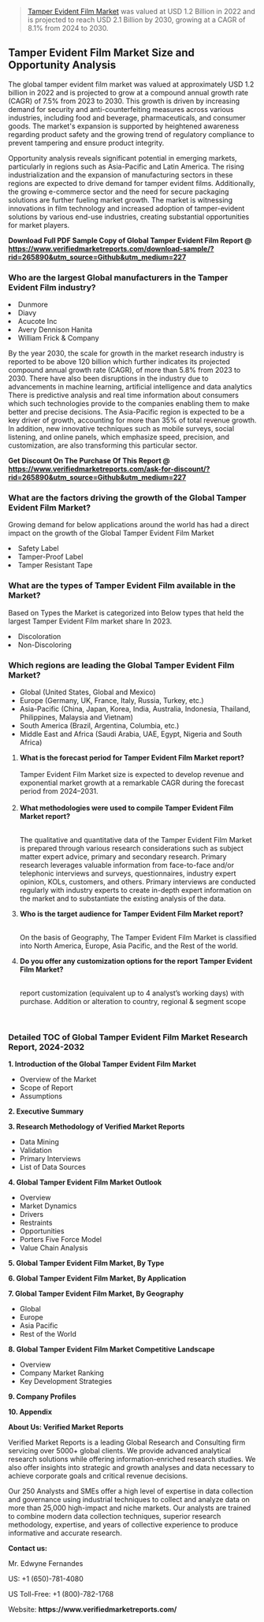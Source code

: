 <blockquote><p><p><a href="https://www.verifiedmarketreports.com/download-sample/?rid=265890&utm_source=Github&utm_medium=227" target="_blank">Tamper Evident Film Market</a> was valued at USD 1.2 Billion in 2022 and is projected to reach USD 2.1 Billion by 2030, growing at a CAGR of 8.1% from 2024 to 2030.</p></blockquote><p><h2>Tamper Evident Film Market Size and Opportunity Analysis</h2><p>The global tamper evident film market was valued at approximately USD 1.2 billion in 2022 and is projected to grow at a compound annual growth rate (CAGR) of 7.5% from 2023 to 2030. This growth is driven by increasing demand for security and anti-counterfeiting measures across various industries, including food and beverage, pharmaceuticals, and consumer goods. The market's expansion is supported by heightened awareness regarding product safety and the growing trend of regulatory compliance to prevent tampering and ensure product integrity.</p><p>Opportunity analysis reveals significant potential in emerging markets, particularly in regions such as Asia-Pacific and Latin America. The rising industrialization and the expansion of manufacturing sectors in these regions are expected to drive demand for tamper evident films. Additionally, the growing e-commerce sector and the need for secure packaging solutions are further fueling market growth. The market is witnessing innovations in film technology and increased adoption of tamper-evident solutions by various end-use industries, creating substantial opportunities for market players.</p></p><p class=""><strong>Download Full PDF Sample Copy of Global Tamper Evident Film Report @ <a href="https://www.verifiedmarketreports.com/download-sample/?rid=265890&amp;utm_source=Github&amp;utm_medium=227" target="_blank">https://www.verifiedmarketreports.com/download-sample/?rid=265890&amp;utm_source=Github&amp;utm_medium=227</a></strong></p><h3 id="" class="">Who are the largest Global manufacturers in the Tamper Evident Film industry?</h3><p><li>Dunmore</li><li> Diavy</li><li> Acucote Inc</li><li> Avery Dennison Hanita</li><li> William Frick & Company</li></p><div class=""><div class="" dir="" data-message-author-role="" data-message-id="" data-message-model-slug=""><div class=""><div class=""><div class=""><div class="" dir="" data-message-author-role="" data-message-id="" data-message-model-slug=""><div class=""><div class=""><p>By the year 2030, the scale for growth in the market research industry is reported to be above 120 billion which further indicates its projected compound annual growth rate (CAGR), of more than 5.8% from 2023 to 2030. There have also been disruptions in the industry due to advancements in machine learning, artificial intelligence and data analytics There is predictive analysis and real time information about consumers which such technologies provide to the companies enabling them to make better and precise decisions. The Asia-Pacific region is expected to be a key driver of growth, accounting for more than 35% of total revenue growth. In addition, new innovative techniques such as mobile surveys, social listening, and online panels, which emphasize speed, precision, and customization, are also transforming this particular sector.</p><p><strong>Get Discount On The Purchase Of This Report @&nbsp; <a href="https://www.verifiedmarketreports.com/ask-for-discount/?rid=265890&amp;utm_source=Github&amp;utm_medium=227" target="_blank">https://www.verifiedmarketreports.com/ask-for-discount/?rid=265890&amp;utm_source=Github&amp;utm_medium=227</a></strong></p></div></div></div></div></div></div></div></div><h3 id="" class="">What are the factors driving the growth of the Global Tamper Evident Film Market?</h3><p id="" class="">Growing demand for below applications around the world has had a direct impact on the growth of the Global Tamper Evident Film Market</p><p id="" class=""><li>Safety Label</li><li> Tamper-Proof Label</li><li> Tamper Resistant Tape</li></p><h3 id="" class="">What are the types of Tamper Evident Film available in the Market?</h3><p id="" class="">Based on Types the Market is categorized into Below types that held the largest Tamper Evident Film market share In 2023.</p><p id="" class=""><li>Discoloration</li><li> Non-Discoloring</li></p><h3 id="" class="">Which regions are leading the Global Tamper Evident Film Market?</h3><ul><li>Global (United States, Global and Mexico)</li><li>Europe (Germany, UK, France, Italy, Russia, Turkey, etc.)</li><li>Asia-Pacific (China, Japan, Korea, India, Australia, Indonesia, Thailand, Philippines, Malaysia and Vietnam)</li><li>South America (Brazil, Argentina, Columbia, etc.)</li><li>Middle East and Africa (Saudi Arabia, UAE, Egypt, Nigeria and South Africa)</li></ul><p><ol><li><strong>What is the forecast period for Tamper Evident Film Market report?<br /></strong><br /><span data-sheets-root="1" data-sheets-value="{&quot;1&quot;:2,&quot;2&quot;:&quot;XXXX size is expected to develop revenue and exponential market growth at a remarkable CAGR during the forecast period from 2024&ndash;2030.&quot;}" data-sheets-userformat="{&quot;2&quot;:12674,&quot;4&quot;:{&quot;1&quot;:2,&quot;2&quot;:16776960},&quot;10&quot;:2,&quot;11&quot;:0,&quot;15&quot;:&quot;Arial&quot;,&quot;16&quot;:12}">Tamper Evident Film Market size is expected to develop revenue and exponential market growth at a remarkable CAGR during the forecast period from 2024&ndash;2031.</span><br /><br /></li><li><strong>What methodologies were used to compile Tamper Evident Film Market report?<br /><br /></strong><p>The qualitative and quantitative data of the&nbsp;Tamper Evident Film Market is prepared through various research considerations such as subject matter expert advice, primary and secondary research. Primary research leverages valuable information from face-to-face and/or telephonic interviews and surveys, questionnaires, industry expert opinion, KOLs, customers, and others. Primary interviews are conducted regularly with industry experts to create in-depth expert information on the market and to substantiate the existing analysis of the data.&nbsp;</p></li><li><strong>Who is the target audience for Tamper Evident Film Market report?<br /><br /></strong><p>On the basis of Geography, The&nbsp;Tamper Evident Film Market is classified into North America, Europe, Asia Pacific, and the Rest of the world.</p></li><li><strong>Do you offer any customization options for the report Tamper Evident Film Market?<br /><br /></strong><p>report customization (equivalent up to 4 analyst&rsquo;s working days) with purchase. Addition or alteration to country, regional &amp; segment scope</p><p>&nbsp;</p></li></ol></p><h3 id="" class="">Detailed TOC of Global Tamper Evident Film Market Research Report, 2024-2032</h3><p id="" class=""><strong>1. Introduction of the Global Tamper Evident Film Market</strong></p><ul><li>Overview of the Market</li><li>Scope of Report</li><li>Assumptions</li></ul><p id="" class=""><strong>2. Executive Summary</strong></p><p id="" class=""><strong>3. Research Methodology of&nbsp;Verified Market Reports</strong></p><ul><li>Data Mining</li><li>Validation</li><li>Primary Interviews</li><li>List of Data Sources</li></ul><p id="" class=""><strong>4. Global Tamper Evident Film Market Outlook</strong></p><ul><li>Overview</li><li>Market Dynamics</li><li>Drivers</li><li>Restraints</li><li>Opportunities</li><li>Porters Five Force Model</li><li>Value Chain Analysis</li></ul><p id="" class=""><strong>5. Global Tamper Evident Film Market, By&nbsp;Type</strong></p><p id="" class=""><strong>6. Global Tamper Evident Film Market, By Application</strong></p><p id="" class=""><strong>7. Global Tamper Evident Film Market, By Geography</strong></p><ul><li>Global</li><li>Europe</li><li>Asia Pacific</li><li>Rest of the World</li></ul><p id="" class=""><strong>8. Global Tamper Evident Film Market Competitive Landscape</strong></p><ul><li>Overview</li><li>Company Market Ranking</li><li>Key Development Strategies</li></ul><p id="" class=""><strong>9. Company Profiles</strong></p><p id="" class=""><strong>10. Appendix</strong></p><p id="" class=""><strong>About Us: Verified Market Reports</strong></p><p id="" class="">Verified Market Reports is a leading Global Research and Consulting firm servicing over 5000+ global clients. We provide advanced analytical research solutions while offering information-enriched research studies. We also offer insights into strategic and growth analyses and data necessary to achieve corporate goals and critical revenue decisions.</p><p id="" class="">Our 250 Analysts and SMEs offer a high level of expertise in data collection and governance using industrial techniques to collect and analyze data on more than 25,000 high-impact and niche markets. Our analysts are trained to combine modern data collection techniques, superior research methodology, expertise, and years of collective experience to produce informative and accurate research.</p><p id="" class=""><strong>Contact us:</strong></p><p id="" class="">Mr. Edwyne Fernandes</p><p id="" class="">US: +1 (650)-781-4080</p><p id="" class="">US Toll-Free: +1 (800)-782-1768</p><p id="" class="">Website: <a target="" data-test-app-aware-link=""><strong>https://www.verifiedmarketreports.com/</strong></a></p>
